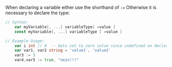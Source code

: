 When declaring a variable either use the shorthand of ```:=```
Otherwise it is necessary to declare the type:
```go
// Syntax:
	var myVariable[, ...] variableType[ =value ]
	const myVariable[, ...] variableType [ =value ]

// Example Usage:
	var i int // 0  -- Gets set to zero value since undefined on declaration
	var var1, var2 string = 'value1', 'value2'
	var3 := 3
	var4,var5 := true, "nein!!!"
```
